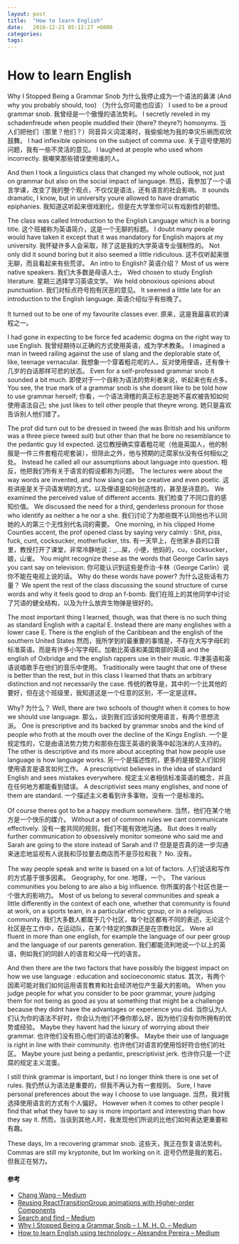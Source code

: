 ```yaml
---
layout: post
title:  "How to learn English"
date:   2016-12-21 05:12:27 +0800
categories:  
tags: 
---
```


# How to learn English #

Why I Stopped Being a Grammar Snob
为什么我停止成为一个语法的鼻涕
(And why you probably should, too)
（为什么你可能也应该）
I used to be a proud grammar snob.
我曾经是一个傲慢的语法势利。
I secretly reveled in my schadenfreude when people muddled their (there? theyre?) homonyms.
当人们把他们（那里？他们？）同音异义词混淆时，我偷偷地为我的幸灾乐祸而欢欣鼓舞。
I had inflexible opinions on the subject of comma use.
关于逗号使用的问题，我有一些不灵活的意见。
I laughed at people who used whom incorrectly.
我嘲笑那些错误使用谁的人。

And then I took a linguistics class that changed my whole outlook, not just on grammar but also on the social impact of language.
然后，我参加了一个语言学课，改变了我的整个观点，不仅仅是语法，还有语言的社会影响。
It sounds dramatic, I know, but in university youre allowed to have dramatic epiphanies.
我知道这听起来很戏剧化，但是在大学里你可以有戏剧性的顿悟。

The class was called Introduction to the English Language which is a boring title.
这个班被称为英语简介，这是一个无聊的标题。
I doubt many people would have taken it except that it was mandatory for English majors at my university.
我怀疑许多人会采取，除了这是我的大学英语专业强制性的。
Not only did it sound boring but it also seemed a little ridiculous.
这不仅听起来很无聊，而且看起来有些荒谬。
An intro to English?
英语介绍？
Most of us were native speakers.
我们大多数是母语人士。
Wed chosen to study English literature.
星期三选择学习英语文学。
We held obnoxious opinions about punctuation.
我们对标点符号抱有厌恶的意见。
It seemed a little late for an introduction to the English language.
英语介绍似乎有些晚了。

It turned out to be one of my favourite classes ever.
原来，这是我最喜欢的课程之一。

I had gone in expecting to be force fed academic dogma on the right way to use English.
我曾经期待以正确的方式使用英语，成为学术教条。
I imagined a man in tweed railing against the use of slang and the deplorable state of, like, teenage vernacular.
我想象一个穿着粗花呢的人，反对使用俚语，还有像十几岁的白话那样可悲的状态。
Even for a self-professed grammar snob it sounded a bit much.
即使对于一个自称为语法的势利者来说，听起来也有点多。
You see, the true mark of a grammar snob is she doesnt like to be told how to use grammar herself;
你看，一个语法滑稽的真正标志是她不喜欢被告知如何使用语法自己;
she just likes to tell other people that theyre wrong.
她只是喜欢告诉别人他们错了。

The prof did turn out to be dressed in tweed (he was British and his uniform was a three piece tweed suit) but other than that he bore no resemblance to the pedantic guy Id expected.
这位教授确实穿着粗花呢（他是英国人，他的制服是一件三件套粗花呢套装），但除此之外，他与预期的迂腐家伙没有任何相似之处。
Instead he called all our assumptions about language into question.
相反，他把我们所有关于语言的假设都称为问题。
The lectures were about the way words are invented, and how slang can be creative and even poetic.
这些讲座是关于词语发明的方式，以及俚语是如何创造性的，甚至是诗意的。
We examined the perceived value of different accents.
我们检查了不同口音的感知价值。
We discussed the need for a third, genderless pronoun for those who identify as neither a he nor a she.
我们讨论了为那些既不认同他也不认同她的人的第三个无性别代名词的需要。
One morning, in his clipped Home Counties accent, the prof opened class by saying very calmly :  Shit, piss, fuck, cunt, cocksucker, motherfucker, tits.
有一天早上，在他家乡县的口音里，教授打开了课堂，非常冷静地说：_...屎，小便，他妈的，cu，cocksucker，娘，山雀。
You might recognize these as the words that George Carlin says you cant say on television.
你可能认识到这些是乔治·卡林（George Carlin）说你不能在电视上说的话。
Why do these words have power?
为什么这些话有力量？
We spent the rest of the class discussing the sound structure of curse words and why it feels good to drop an f-bomb.
我们在班上的其他同学中讨论了咒语的健全结构，以及为什么放弃生物弹是很好的。

The most important thing I learned, though, was that there is no such thing as standard English with a capital E. Instead there are many englishes with a lower case E. There is the english of the Caribbean and the english of the southern United States
然而，我所学到的最重要的事情是，不存在大写字母E的标准英语。而是有许多小写字母E。加勒比英语和美国南部的英语
and the english of Oxbridge and the english rappers use in their music.
牛津英语和英语说唱歌手在他们的音乐中使用。
Traditionally were taught that one of these is better than the rest, but in this class I learned that thats an arbitrary distinction and not necessarily the case.
传统的教导是，其中的一个比其他的要好，但在这个班级里，我知道这是一个任意的区别，不一定是这样。

Why?
为什么？
Well, there are two schools of thought when it comes to how we should use language.
那么，谈到我们应该如何使用语言，有两个思想流派。
One is prescriptive and its backed by grammar snobs and the kind of people who froth at the mouth over the decline of the Kings English.
一个是规定性的，它是由语法势力势力和那些在国王英语的衰落中起泡沫的人支持的。
The other is descriptive and its more about accepting that how people use language is how language works.
另一个是描述性的，更多的是接受人们如何使用语言是语言如何工作。
A prescriptivist believes in the idea of standard English and sees mistakes everywhere.
规定主义者相信标准英语的概念，并且在任何地方都能看到错误。
A descriptivist sees many englishes, and none of them are standard.
一个描述主义者看到许多事物，没有一个是标准的。

Of course theres got to be a happy medium somewhere.
当然，他们在某个地方是一个快乐的媒介。
Without a set of common rules we cant communicate effectively.
没有一套共同的规则，我们不能有效地沟通。
But does it really further communication to obsessively monitor someone who said me and Sarah are going to the store instead of Sarah and I?
但是是否真的进一步沟通来迷恋地监视有人说我和莎拉要去商店而不是莎拉和我？
No.
没有。

The way people speak and write is based on a lot of factors.
人们说话和写作的方式基于很多因素。
Geography, for one.
地理，一个。
The various communities you belong to are also a big influence.
你所属的各个社区也是一个很大的影响力。
Most of us belong to several communities and speak a little differently in the context of each one, whether that community is found at work, on a sports team, in a particular ethnic group, or in a religious community.
我们大多数人都属于几个社区，每个社区都有不同的表述，无论这个社区是在工作中，在运动队，在某个特定的族群还是在宗教社区。
Were all fluent in more than one english, for example the language of our peer group and the language of our parents generation.
我们都能流利地说一个以上的英语，例如我们的同龄人的语言和父母一代的语言。

And then there are the two factors that have possibly the biggest impact on how we use language :  education and socioeconomic status.
其次，有两个因素可能对我们如何运用语言教育和社会经济地位产生最大的影响。
When you judge people for what you consider to be poor grammar, youre judging them for not being as good as you at something that might be a challenge because they didnt have the advantages or experience you did.
当你认为人们认为你的语法不好时，你会认为他们不像你那么好，因为他们没有你所拥有的优势或经验。
Maybe they havent had the luxury of worrying about their grammar.
也许他们没有担心他们的语法的奢侈。
Maybe their use of language is right in line with their community.
也许他们对语言的使用恰好符合他们的社区。
Maybe youre just being a pedantic, prescriptivist jerk.
也许你只是一个迂腐的规定主义混蛋。

I still think grammar is important, but I no longer think there is one set of rules.
我仍然认为语法是重要的，但我不再认为有一套规则。
Sure, I have personal preferences about the way I choose to use language.
当然，我对我选择使用语言的方式有个人偏好。
However when it comes to other people I find that what they have to say is more important and interesting than how they say it.
然而，当谈到其他人时，我发现他们所说的比他们如何表达更重要和有趣。

These days, Im a recovering grammar snob.
这些天，我正在恢复语法势利。
Commas are still my kryptonite, but Im working on it.
逗号仍然是我的氪石，但我正在努力。

#### 参考 ####

* [Chang Wang – Medium](https://medium.com/@cheapsteak)
* [Reusing ReactTransitionGroup animations with Higher-order Components](https://medium.com/appifycanada/reusing-reacttransitiongroup-animations-with-higher-order-components-1e7043451f91)
* [Search and find – Medium](https://medium.com/search?q=how%20to%20study%20english)
* [Why I Stopped Being a Grammar Snob – I. M. H. O. – Medium](https://medium.com/i-m-h-o/why-i-stopped-being-a-grammar-snob-aac6634d79af)
* [How to learn English using technology – Alexandre Pereira – Medium](https://medium.com/@alexandrepereira_11770/how-to-learn-english-using-technology-4a5a22bc1ec)
